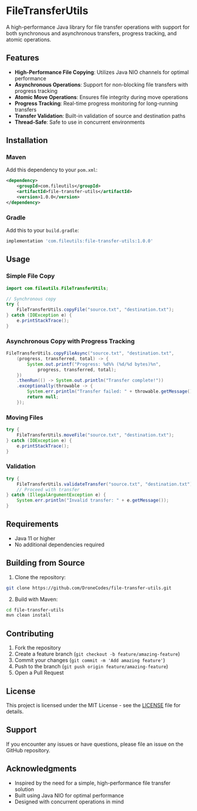 # FileTransferUtils

A high-performance Java library for file transfer operations with support for both synchronous and asynchronous transfers, progress tracking, and atomic operations.

## Features

- **High-Performance File Copying**: Utilizes Java NIO channels for optimal performance
- **Asynchronous Operations**: Support for non-blocking file transfers with progress tracking
- **Atomic Move Operations**: Ensures file integrity during move operations
- **Progress Tracking**: Real-time progress monitoring for long-running transfers
- **Transfer Validation**: Built-in validation of source and destination paths
- **Thread-Safe**: Safe to use in concurrent environments

## Installation

### Maven

Add this dependency to your `pom.xml`:

```xml
<dependency>
    <groupId>com.fileutils</groupId>
    <artifactId>file-transfer-utils</artifactId>
    <version>1.0.0</version>
</dependency>
```

### Gradle

Add this to your `build.gradle`:

```groovy
implementation 'com.fileutils:file-transfer-utils:1.0.0'
```

## Usage

### Simple File Copy

```java
import com.fileutils.FileTransferUtils;

// Synchronous copy
try {
    FileTransferUtils.copyFile("source.txt", "destination.txt");
} catch (IOException e) {
    e.printStackTrace();
}
```

### Asynchronous Copy with Progress Tracking

```java
FileTransferUtils.copyFileAsync("source.txt", "destination.txt",
    (progress, transferred, total) -> {
        System.out.printf("Progress: %d%% (%d/%d bytes)%n", 
            progress, transferred, total);
    })
    .thenRun(() -> System.out.println("Transfer complete!"))
    .exceptionally(throwable -> {
        System.err.println("Transfer failed: " + throwable.getMessage());
        return null;
    });
```

### Moving Files

```java
try {
    FileTransferUtils.moveFile("source.txt", "destination.txt");
} catch (IOException e) {
    e.printStackTrace();
}
```

### Validation

```java
try {
    FileTransferUtils.validateTransfer("source.txt", "destination.txt");
    // Proceed with transfer
} catch (IllegalArgumentException e) {
    System.err.println("Invalid transfer: " + e.getMessage());
}
```

## Requirements

- Java 11 or higher
- No additional dependencies required

## Building from Source

1. Clone the repository:
```bash
git clone https://github.com/DroneCodes/file-transfer-utils.git
```

2. Build with Maven:
```bash
cd file-transfer-utils
mvn clean install
```

## Contributing

1. Fork the repository
2. Create a feature branch (`git checkout -b feature/amazing-feature`)
3. Commit your changes (`git commit -m 'Add amazing feature'`)
4. Push to the branch (`git push origin feature/amazing-feature`)
5. Open a Pull Request

## License

This project is licensed under the MIT License - see the [LICENSE](LICENSE) file for details.

## Support

If you encounter any issues or have questions, please file an issue on the GitHub repository.

## Acknowledgments

- Inspired by the need for a simple, high-performance file transfer solution
- Built using Java NIO for optimal performance
- Designed with concurrent operations in mind